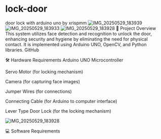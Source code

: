 # lock-door
door lock with arduino uno by xrispmm
![IMG_20250529_183939](https://github.com/user-attachments/assets/a7e32601-bf79-41b3-8b8f-f705c9d3e7a8)
![IMG_20250529_183933](https://github.com/user-attachments/assets/fc31c171-a1b0-431a-8d18-328ea29c1588)
![IMG_20250529_183928](https://github.com/user-attachments/assets/23fd902a-d3b2-414e-b8f4-4c3a2178f332)
🔐 Project Overview
This system utilizes face detection and recognition to unlock the door, enhancing security and hygiene by eliminating the need for physical contact. It is implemented using Arduino UNO, OpenCV, and Python libraries.
GitHub

🛠️ Hardware Requirements
Arduino UNO Microcontroller

Servo Motor (for locking mechanism)

Camera (for capturing face images)

Jumper Wires (for connections)

Connecting Cable (for Arduino to computer interface)

Lever Type Door Lock (for the locking mechanism)

![IMG_20250529_183928](https://github.com/user-attachments/assets/23fd902a-d3b2-414e-b8f4-4c3a2178f332)

💻 Software Requirements

